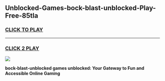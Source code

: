 
## Unblocked-Games-bock-blast-unblocked-Play-Free-85tla
<h3>
<a href="https://premium76.site?title=bock-blast-unblocked&ref=21A">CLICK TO PLAY</a></h3>
<hr>

<h3>
<a href="https://premium76.site?title=bock-blast-unblocked&ref=21A">CLICK 2 PLAY</a>
  
</h3>

<a href="https://premium76.site?title=bock-blast-unblocked&ref=21A"><img src="https://clearcache.store/games.png"></a>


**bock-blast-unblocked games unblocked: Your Gateway to Fun and Accessible Online Gaming**
